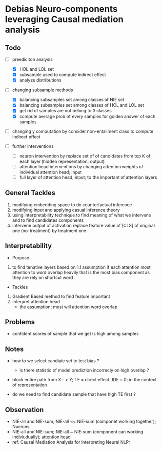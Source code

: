 # Debias Neuro-components leveraging Causal mediation analysis

## Todo
- [ ] preediciton analysis 
    - [x] HOL and LOL set
    - [x] subsample used to compute indirect effect 
    - [x] analyze distributions

- [ ] changing subsample methods
    - [x] balancing subsamples set among classes  of NIE set
    - [x] balancing subsamples set among classes  of HOL and LOL set
    - [x] get rid of samples are not belong to 3 classes
    - [x] compute average prob of every samples for golden answer of each samples

- [ ] changing y computation by consider non-entailment class to compute indirect effect

- [ ] further interventions
    - [ ] neuron intervention by replace set of of candidates from top K of each layer (hidden representation; output)
    - [ ] attention head interventions by changing attention weights of individual attention head; input
    - [ ] full layer of attention head; input; to the important of attention layers

## General Tackles
1. modifying embedding space to do counterfactual inference
2. modifying input and applying casual inference theory 
3. using interpretability technique to find meaning of what we intervene and to find candidates components
4. intervene output of activation replace feature value of [CLS] of original one (no-treatment) by treatment one 


## Interpretability

* Purpose 

1. to find tenative layers based on
    1.1 assumption if each attention most attention to word overlap heavily that is the most bias component 
as they are rely on shortcut word

* Tackles

1. Gradient Based method to find feature important
2. Interpret attention head 
    - the assumption; most will attention word overlap



## Problems
- confident scores of sample that we get is high among samples 


## Notes

- how to we select candiate set to test bias ?
    - is there statistic of model prediction incorrecly on high overlap ?


- block entire path from X - > Y; TE = direct effect, IDE = 0; in the context of representation
- do we need to find candidate sample that have high TE first ?


## Observation 

- NIE-all and NIE-sum; NIE-all << NIE-sum (componet working together); Nuerons
- NIE-all and NIE-sum; NIE-all ~ NIE-sum (component can working indiviudually); attention head
- ref: Causal Mediation Analysis for Interpreting Neural NLP:
